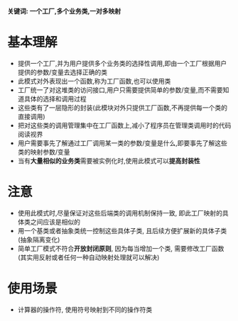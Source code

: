**关键词: 一个工厂,多个业务类,一对多映射**

# 基本理解
* 提供一个工厂,并为用户提供多个业务类的选择性调用,即由一个工厂根据用户提供的参数/变量去选择正确的类
* 此模式对外表现出一个函数,称为工厂函数,也可以使用类
* 工厂统一了对这堆类的访问接口,用户只需要提供简单的参数/变量,而不需要知道具体的选择和调用过程
* 这些类有了一层隐形的封装(此模块对外只提供工厂函数,不再提供每一个类的直接调用)
* 把对这些类的调用管理集中在工厂函数上,减小了程序员在管理类调用时的代码阅读视界
* 用户需要事先了解通过工厂调用某一类的参数/变量是什么,即要事先了解这些类的映射参数/变量
* 当有**大量相似的业务类**需要被实例化时,使用此模式可以**提高封装性**

# 注意
* 使用此模式时,尽量保证对这些后端类的调用机制保持一致, 即此工厂映射的具体类之间应该是相似的
* 用一个基类或者抽象类统一控制这些具体子类, 且后续方便扩展新的具体子类(抽象隔离变化)
* 简单工厂模式不符合**开放封闭原则**, 因为每当增加一个类, 需要修改工厂函数(其实用反射或者任何一种自动映射处理就可以解决)

# 使用场景
* 计算器的操作符, 使用符号映射到不同的操作符类